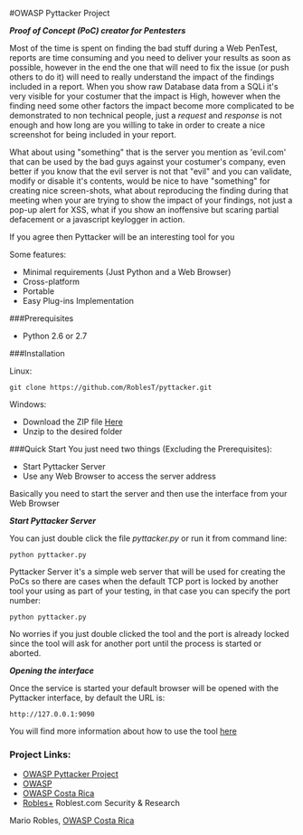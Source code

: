 #OWASP Pyttacker Project

_**Proof of Concept (PoC) creator for Pentesters**_

Most of the time is spent on finding the bad stuff during a Web PenTest, reports are time consuming and you need to deliver your results as soon as possible, however in the end the one that will need to fix the issue (or push others to do it) will need to really understand the impact of the findings included in a report.
When you show raw Database data from a SQLi it's very visible for your costumer that the impact is High, however when the finding need some other factors the impact become more complicated to be demonstrated to non technical people, just a _request_ and _response_ is not enough and how long are you willing to take in order to create a nice screenshot for being included in your report.

What about using "something" that is the server you mention as 'evil.com' that can be used by the bad guys against your costumer's company, even better if you know that the evil server is not that "evil" and you can validate, modify or disable it's contents, would be nice to have "something" for creating nice screen-shots, what about reproducing the finding during that meeting when your are trying to show the impact of your findings, not just a pop-up alert for XSS, what if you show an inoffensive but scaring partial defacement or a javascript keylogger in action.

If you agree then Pyttacker will be an interesting tool for you

Some features:

 * Minimal requirements (Just Python and a Web Browser)
 * Cross-platform
 * Portable
 * Easy Plug-ins Implementation

###Prerequisites
 * Python 2.6 or 2.7

###Installation

Linux:
```
git clone https://github.com/RoblesT/pyttacker.git
```
Windows:

* Download the ZIP file [Here](https://github.com/RoblesT/pyttacker/archive/master.zip)
* Unzip to the desired folder

###Quick Start
You just need two things (Excluding the Prerequisites):

* Start Pyttacker Server
* Use any Web Browser to access the server address

Basically you need to start the server and then use the interface from your Web Browser

_**Start Pyttacker Server**_

You can just double click the file _pyttacker.py_ or run it from command line:

```
python pyttacker.py
```
Pyttacker Server it's a simple web server that will be used for creating the PoCs so there are cases when the default TCP port  is locked by another tool your using as part of your testing, in that case you can specify the port number:
```
python pyttacker.py
```
No worries if you just double clicked the tool and the port is already locked since the tool will ask for another port until the process is started or aborted.

_**Opening the interface**_

Once the service is started your default browser will be opened with the Pyttacker interface, by default the URL is:
```
http://127.0.0.1:9090
```

You will find more information about how to use the tool [here](https://github.com/roblest/pyttacker/wiki)
### Project Links:

 * [OWASP Pyttacker Project](https://github.com/chjj)
 * [OWASP](https://www.owasp.org)
 * [OWASP Costa Rica](https://www.owasp.org/index.php/Costa_Rica)
 * [Robles+](https://www.roblest.com) Roblest.com Security & Research


Mario Robles, [OWASP Costa Rica](https://www.owasp.org/index.php/Costa_Rica)